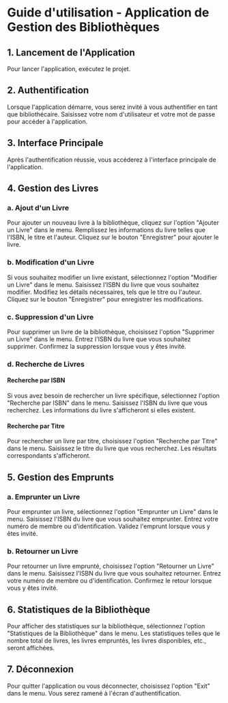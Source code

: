 # Guide d'utilisation - Application de Gestion des Bibliothèques

## 1. Lancement de l'Application

Pour lancer l'application, exécutez le projet.

## 2. Authentification

Lorsque l'application démarre, vous serez invité à vous authentifier en tant que bibliothécaire. Saisissez votre nom d'utilisateur et votre mot de passe pour accéder à l'application.

## 3. Interface Principale

Après l'authentification réussie, vous accéderez à l'interface principale de l'application.

## 4. Gestion des Livres

### a. Ajout d'un Livre

Pour ajouter un nouveau livre à la bibliothèque, cliquez sur l'option "Ajouter un Livre" dans le menu. Remplissez les informations du livre telles que l'ISBN, le titre et l'auteur. Cliquez sur le bouton "Enregistrer" pour ajouter le livre.

### b. Modification d'un Livre

Si vous souhaitez modifier un livre existant, sélectionnez l'option "Modifier un Livre" dans le menu. Saisissez l'ISBN du livre que vous souhaitez modifier. Modifiez les détails nécessaires, tels que le titre ou l'auteur. Cliquez sur le bouton "Enregistrer" pour enregistrer les modifications.

### c. Suppression d'un Livre

Pour supprimer un livre de la bibliothèque, choisissez l'option "Supprimer un Livre" dans le menu. Entrez l'ISBN du livre que vous souhaitez supprimer. Confirmez la suppression lorsque vous y êtes invité.

### d. Recherche de Livres

#### Recherche par ISBN

Si vous avez besoin de rechercher un livre spécifique, sélectionnez l'option "Recherche par ISBN" dans le menu. Saisissez l'ISBN du livre que vous recherchez. Les informations du livre s'afficheront si elles existent.

#### Recherche par Titre

Pour rechercher un livre par titre, choisissez l'option "Recherche par Titre" dans le menu. Saisissez le titre du livre que vous recherchez. Les résultats correspondants s'afficheront.

## 5. Gestion des Emprunts

### a. Emprunter un Livre

Pour emprunter un livre, sélectionnez l'option "Emprunter un Livre" dans le menu. Saisissez l'ISBN du livre que vous souhaitez emprunter. Entrez votre numéro de membre ou d'identification. Validez l'emprunt lorsque vous y êtes invité.

### b. Retourner un Livre

Pour retourner un livre emprunté, choisissez l'option "Retourner un Livre" dans le menu. Saisissez l'ISBN du livre que vous souhaitez retourner. Entrez votre numéro de membre ou d'identification. Confirmez le retour lorsque vous y êtes invité.

## 6. Statistiques de la Bibliothèque

Pour afficher des statistiques sur la bibliothèque, sélectionnez l'option "Statistiques de la Bibliothèque" dans le menu. Les statistiques telles que le nombre total de livres, les livres empruntés, les livres disponibles, etc., seront affichées.

## 7. Déconnexion

Pour quitter l'application ou vous déconnecter, choisissez l'option "Exit" dans le menu. Vous serez ramené à l'écran d'authentification.
